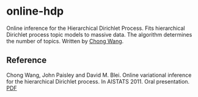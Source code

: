 # online-hdp
Online inference for the Hierarchical Dirichlet Process. Fits hierarchical Dirichlet process topic models to massive data. The algorithm determines the number of topics. Written by [Chong Wang](http://www.cs.princeton.edu/~chongw/index.html).

## Reference

Chong Wang, John Paisley and David M. Blei. Online variational inference for the hierarchical Dirichlet process. In AISTATS 2011. Oral presentation. [PDF](http://www.cs.princeton.edu/~chongw/papers/WangPaisleyBlei2011.pdf)

